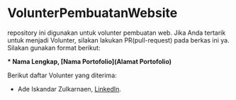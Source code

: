 # VolunterPembuatanWebsite
repository ini digunakan untuk volunter pembuatan web. Jika Anda tertarik untuk menjadi Volunter, silakan lakukan PR(pull-request) pada berkas ini ya. 
Silakan gunakan format berikut:

**\* Nama Lengkap, [Nama Portofolio](Alamat Portofolio)**

Berikut daftar Volunter yang diterima:
* Ade Iskandar Zulkarnaen, [LinkedIn](https://www.linkedin.com/in/adeiskandarzulkarnaen/).
